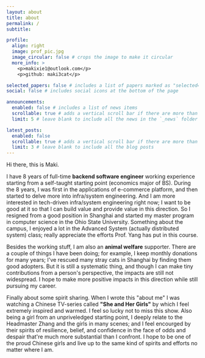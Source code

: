 ```yaml
---
layout: about
title: about
permalink: /
subtitle:

profile:
  align: right
  image: prof_pic.jpg
  image_circular: false # crops the image to make it circular
  more_info: >
    <p>makixie1@outlook.com</p>
    <p>github: maki3cat</p>

selected_papers: false # includes a list of papers marked as "selected={true}"
social: false # includes social icons at the bottom of the page

announcements:
  enabled: false # includes a list of news items
  scrollable: true # adds a vertical scroll bar if there are more than 3 news items
  limit: 5 # leave blank to include all the news in the `_news` folder

latest_posts:
  enabled: false
  scrollable: true # adds a vertical scroll bar if there are more than 3 new posts items
  limit: 3 # leave blank to include all the blog posts
---
```


Hi there, this is Maki.

I have 8 years of full-time **backend software engineer** working experience starting from a self-taught starting point (economics major of BS). During the 8 years, I was first in the applications of e-commerce platform, and then started to delve more into infra/system engineering. And I am more interested in tech-driven infra/system engineering right now; I want to be good at it so that I can build value and provide value in this direction. So I resigned from a good position in Shanghai and started my master program in computer science in the Ohio State University. Something about the campus, I enjoyed a lot in the Advanced System (actually distributed system) class; really appreciate the efforts Prof. Yang has put in this course.

Besides the working stuff, I am also an **animal welfare** supporter. There are a couple of things I have been doing; for example, I keep monthly donations for many years; I've rescued many stray cats in Shanghai by finding them good adopters. But it is still a systematic thing, and though I can make tiny contributions from a person's perspective, the impacts are still not widespread. I hope to make more positive impacts in this direction while still pursuing my career.

Finally about some spirit sharing. When I wrote this "about me" I was watching a Chinese TV-series called **"She and Her Girls"** by which I feel extremely inspired and warmed. I feel so lucky not to miss this show. Also being a girl from an unpriveledged starting point, I deeply relate to the Headmaster Zhang and the girls in many scenes; and I feel encourged by their spirits of resilience, belief, and confidence in the face of odds and despair that're much more substantial than I confront. I hope to be one of the proud Chinese girls and live up to the same kind of spirits and efforts no matter where I am.
